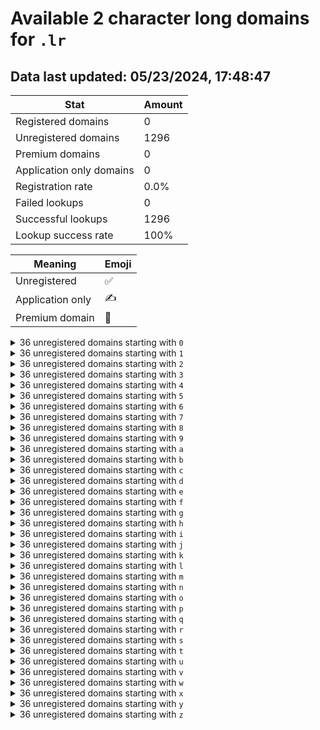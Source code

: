 # Available 2 character long domains for `.lr`

## Data last updated: 05/23/2024, 17:48:47

|Stat|Amount|
|--|--|
|Registered domains|0|
|Unregistered domains|1296|
|Premium domains|0|
|Application only domains|0|
|Registration rate|0.0%|
|Failed lookups|0|
|Successful lookups|1296|
|Lookup success rate|100%|


|Meaning|Emoji|
|--|--|
|Unregistered|:white_check_mark:|
|Application only|:writing_hand:|
|Premium domain|:gem:|

<details>
<summary>36 unregistered domains starting with <bold><code>0</code></bold></summary>

|Type|Domain|
|--|--|
|:white_check_mark:|`00.lr`|
|:white_check_mark:|`01.lr`|
|:white_check_mark:|`02.lr`|
|:white_check_mark:|`03.lr`|
|:white_check_mark:|`04.lr`|
|:white_check_mark:|`05.lr`|
|:white_check_mark:|`06.lr`|
|:white_check_mark:|`07.lr`|
|:white_check_mark:|`08.lr`|
|:white_check_mark:|`09.lr`|
|:white_check_mark:|`0a.lr`|
|:white_check_mark:|`0b.lr`|
|:white_check_mark:|`0c.lr`|
|:white_check_mark:|`0d.lr`|
|:white_check_mark:|`0e.lr`|
|:white_check_mark:|`0f.lr`|
|:white_check_mark:|`0g.lr`|
|:white_check_mark:|`0h.lr`|
|:white_check_mark:|`0i.lr`|
|:white_check_mark:|`0j.lr`|
|:white_check_mark:|`0k.lr`|
|:white_check_mark:|`0l.lr`|
|:white_check_mark:|`0m.lr`|
|:white_check_mark:|`0n.lr`|
|:white_check_mark:|`0o.lr`|
|:white_check_mark:|`0p.lr`|
|:white_check_mark:|`0q.lr`|
|:white_check_mark:|`0r.lr`|
|:white_check_mark:|`0s.lr`|
|:white_check_mark:|`0t.lr`|
|:white_check_mark:|`0u.lr`|
|:white_check_mark:|`0v.lr`|
|:white_check_mark:|`0w.lr`|
|:white_check_mark:|`0x.lr`|
|:white_check_mark:|`0y.lr`|
|:white_check_mark:|`0z.lr`|
</details>
<details>
<summary>36 unregistered domains starting with <bold><code>1</code></bold></summary>

|Type|Domain|
|--|--|
|:white_check_mark:|`10.lr`|
|:white_check_mark:|`11.lr`|
|:white_check_mark:|`12.lr`|
|:white_check_mark:|`13.lr`|
|:white_check_mark:|`14.lr`|
|:white_check_mark:|`15.lr`|
|:white_check_mark:|`16.lr`|
|:white_check_mark:|`17.lr`|
|:white_check_mark:|`18.lr`|
|:white_check_mark:|`19.lr`|
|:white_check_mark:|`1a.lr`|
|:white_check_mark:|`1b.lr`|
|:white_check_mark:|`1c.lr`|
|:white_check_mark:|`1d.lr`|
|:white_check_mark:|`1e.lr`|
|:white_check_mark:|`1f.lr`|
|:white_check_mark:|`1g.lr`|
|:white_check_mark:|`1h.lr`|
|:white_check_mark:|`1i.lr`|
|:white_check_mark:|`1j.lr`|
|:white_check_mark:|`1k.lr`|
|:white_check_mark:|`1l.lr`|
|:white_check_mark:|`1m.lr`|
|:white_check_mark:|`1n.lr`|
|:white_check_mark:|`1o.lr`|
|:white_check_mark:|`1p.lr`|
|:white_check_mark:|`1q.lr`|
|:white_check_mark:|`1r.lr`|
|:white_check_mark:|`1s.lr`|
|:white_check_mark:|`1t.lr`|
|:white_check_mark:|`1u.lr`|
|:white_check_mark:|`1v.lr`|
|:white_check_mark:|`1w.lr`|
|:white_check_mark:|`1x.lr`|
|:white_check_mark:|`1y.lr`|
|:white_check_mark:|`1z.lr`|
</details>
<details>
<summary>36 unregistered domains starting with <bold><code>2</code></bold></summary>

|Type|Domain|
|--|--|
|:white_check_mark:|`20.lr`|
|:white_check_mark:|`21.lr`|
|:white_check_mark:|`22.lr`|
|:white_check_mark:|`23.lr`|
|:white_check_mark:|`24.lr`|
|:white_check_mark:|`25.lr`|
|:white_check_mark:|`26.lr`|
|:white_check_mark:|`27.lr`|
|:white_check_mark:|`28.lr`|
|:white_check_mark:|`29.lr`|
|:white_check_mark:|`2a.lr`|
|:white_check_mark:|`2b.lr`|
|:white_check_mark:|`2c.lr`|
|:white_check_mark:|`2d.lr`|
|:white_check_mark:|`2e.lr`|
|:white_check_mark:|`2f.lr`|
|:white_check_mark:|`2g.lr`|
|:white_check_mark:|`2h.lr`|
|:white_check_mark:|`2i.lr`|
|:white_check_mark:|`2j.lr`|
|:white_check_mark:|`2k.lr`|
|:white_check_mark:|`2l.lr`|
|:white_check_mark:|`2m.lr`|
|:white_check_mark:|`2n.lr`|
|:white_check_mark:|`2o.lr`|
|:white_check_mark:|`2p.lr`|
|:white_check_mark:|`2q.lr`|
|:white_check_mark:|`2r.lr`|
|:white_check_mark:|`2s.lr`|
|:white_check_mark:|`2t.lr`|
|:white_check_mark:|`2u.lr`|
|:white_check_mark:|`2v.lr`|
|:white_check_mark:|`2w.lr`|
|:white_check_mark:|`2x.lr`|
|:white_check_mark:|`2y.lr`|
|:white_check_mark:|`2z.lr`|
</details>
<details>
<summary>36 unregistered domains starting with <bold><code>3</code></bold></summary>

|Type|Domain|
|--|--|
|:white_check_mark:|`30.lr`|
|:white_check_mark:|`31.lr`|
|:white_check_mark:|`32.lr`|
|:white_check_mark:|`33.lr`|
|:white_check_mark:|`34.lr`|
|:white_check_mark:|`35.lr`|
|:white_check_mark:|`36.lr`|
|:white_check_mark:|`37.lr`|
|:white_check_mark:|`38.lr`|
|:white_check_mark:|`39.lr`|
|:white_check_mark:|`3a.lr`|
|:white_check_mark:|`3b.lr`|
|:white_check_mark:|`3c.lr`|
|:white_check_mark:|`3d.lr`|
|:white_check_mark:|`3e.lr`|
|:white_check_mark:|`3f.lr`|
|:white_check_mark:|`3g.lr`|
|:white_check_mark:|`3h.lr`|
|:white_check_mark:|`3i.lr`|
|:white_check_mark:|`3j.lr`|
|:white_check_mark:|`3k.lr`|
|:white_check_mark:|`3l.lr`|
|:white_check_mark:|`3m.lr`|
|:white_check_mark:|`3n.lr`|
|:white_check_mark:|`3o.lr`|
|:white_check_mark:|`3p.lr`|
|:white_check_mark:|`3q.lr`|
|:white_check_mark:|`3r.lr`|
|:white_check_mark:|`3s.lr`|
|:white_check_mark:|`3t.lr`|
|:white_check_mark:|`3u.lr`|
|:white_check_mark:|`3v.lr`|
|:white_check_mark:|`3w.lr`|
|:white_check_mark:|`3x.lr`|
|:white_check_mark:|`3y.lr`|
|:white_check_mark:|`3z.lr`|
</details>
<details>
<summary>36 unregistered domains starting with <bold><code>4</code></bold></summary>

|Type|Domain|
|--|--|
|:white_check_mark:|`40.lr`|
|:white_check_mark:|`41.lr`|
|:white_check_mark:|`42.lr`|
|:white_check_mark:|`43.lr`|
|:white_check_mark:|`44.lr`|
|:white_check_mark:|`45.lr`|
|:white_check_mark:|`46.lr`|
|:white_check_mark:|`47.lr`|
|:white_check_mark:|`48.lr`|
|:white_check_mark:|`49.lr`|
|:white_check_mark:|`4a.lr`|
|:white_check_mark:|`4b.lr`|
|:white_check_mark:|`4c.lr`|
|:white_check_mark:|`4d.lr`|
|:white_check_mark:|`4e.lr`|
|:white_check_mark:|`4f.lr`|
|:white_check_mark:|`4g.lr`|
|:white_check_mark:|`4h.lr`|
|:white_check_mark:|`4i.lr`|
|:white_check_mark:|`4j.lr`|
|:white_check_mark:|`4k.lr`|
|:white_check_mark:|`4l.lr`|
|:white_check_mark:|`4m.lr`|
|:white_check_mark:|`4n.lr`|
|:white_check_mark:|`4o.lr`|
|:white_check_mark:|`4p.lr`|
|:white_check_mark:|`4q.lr`|
|:white_check_mark:|`4r.lr`|
|:white_check_mark:|`4s.lr`|
|:white_check_mark:|`4t.lr`|
|:white_check_mark:|`4u.lr`|
|:white_check_mark:|`4v.lr`|
|:white_check_mark:|`4w.lr`|
|:white_check_mark:|`4x.lr`|
|:white_check_mark:|`4y.lr`|
|:white_check_mark:|`4z.lr`|
</details>
<details>
<summary>36 unregistered domains starting with <bold><code>5</code></bold></summary>

|Type|Domain|
|--|--|
|:white_check_mark:|`50.lr`|
|:white_check_mark:|`51.lr`|
|:white_check_mark:|`52.lr`|
|:white_check_mark:|`53.lr`|
|:white_check_mark:|`54.lr`|
|:white_check_mark:|`55.lr`|
|:white_check_mark:|`56.lr`|
|:white_check_mark:|`57.lr`|
|:white_check_mark:|`58.lr`|
|:white_check_mark:|`59.lr`|
|:white_check_mark:|`5a.lr`|
|:white_check_mark:|`5b.lr`|
|:white_check_mark:|`5c.lr`|
|:white_check_mark:|`5d.lr`|
|:white_check_mark:|`5e.lr`|
|:white_check_mark:|`5f.lr`|
|:white_check_mark:|`5g.lr`|
|:white_check_mark:|`5h.lr`|
|:white_check_mark:|`5i.lr`|
|:white_check_mark:|`5j.lr`|
|:white_check_mark:|`5k.lr`|
|:white_check_mark:|`5l.lr`|
|:white_check_mark:|`5m.lr`|
|:white_check_mark:|`5n.lr`|
|:white_check_mark:|`5o.lr`|
|:white_check_mark:|`5p.lr`|
|:white_check_mark:|`5q.lr`|
|:white_check_mark:|`5r.lr`|
|:white_check_mark:|`5s.lr`|
|:white_check_mark:|`5t.lr`|
|:white_check_mark:|`5u.lr`|
|:white_check_mark:|`5v.lr`|
|:white_check_mark:|`5w.lr`|
|:white_check_mark:|`5x.lr`|
|:white_check_mark:|`5y.lr`|
|:white_check_mark:|`5z.lr`|
</details>
<details>
<summary>36 unregistered domains starting with <bold><code>6</code></bold></summary>

|Type|Domain|
|--|--|
|:white_check_mark:|`60.lr`|
|:white_check_mark:|`61.lr`|
|:white_check_mark:|`62.lr`|
|:white_check_mark:|`63.lr`|
|:white_check_mark:|`64.lr`|
|:white_check_mark:|`65.lr`|
|:white_check_mark:|`66.lr`|
|:white_check_mark:|`67.lr`|
|:white_check_mark:|`68.lr`|
|:white_check_mark:|`69.lr`|
|:white_check_mark:|`6a.lr`|
|:white_check_mark:|`6b.lr`|
|:white_check_mark:|`6c.lr`|
|:white_check_mark:|`6d.lr`|
|:white_check_mark:|`6e.lr`|
|:white_check_mark:|`6f.lr`|
|:white_check_mark:|`6g.lr`|
|:white_check_mark:|`6h.lr`|
|:white_check_mark:|`6i.lr`|
|:white_check_mark:|`6j.lr`|
|:white_check_mark:|`6k.lr`|
|:white_check_mark:|`6l.lr`|
|:white_check_mark:|`6m.lr`|
|:white_check_mark:|`6n.lr`|
|:white_check_mark:|`6o.lr`|
|:white_check_mark:|`6p.lr`|
|:white_check_mark:|`6q.lr`|
|:white_check_mark:|`6r.lr`|
|:white_check_mark:|`6s.lr`|
|:white_check_mark:|`6t.lr`|
|:white_check_mark:|`6u.lr`|
|:white_check_mark:|`6v.lr`|
|:white_check_mark:|`6w.lr`|
|:white_check_mark:|`6x.lr`|
|:white_check_mark:|`6y.lr`|
|:white_check_mark:|`6z.lr`|
</details>
<details>
<summary>36 unregistered domains starting with <bold><code>7</code></bold></summary>

|Type|Domain|
|--|--|
|:white_check_mark:|`70.lr`|
|:white_check_mark:|`71.lr`|
|:white_check_mark:|`72.lr`|
|:white_check_mark:|`73.lr`|
|:white_check_mark:|`74.lr`|
|:white_check_mark:|`75.lr`|
|:white_check_mark:|`76.lr`|
|:white_check_mark:|`77.lr`|
|:white_check_mark:|`78.lr`|
|:white_check_mark:|`79.lr`|
|:white_check_mark:|`7a.lr`|
|:white_check_mark:|`7b.lr`|
|:white_check_mark:|`7c.lr`|
|:white_check_mark:|`7d.lr`|
|:white_check_mark:|`7e.lr`|
|:white_check_mark:|`7f.lr`|
|:white_check_mark:|`7g.lr`|
|:white_check_mark:|`7h.lr`|
|:white_check_mark:|`7i.lr`|
|:white_check_mark:|`7j.lr`|
|:white_check_mark:|`7k.lr`|
|:white_check_mark:|`7l.lr`|
|:white_check_mark:|`7m.lr`|
|:white_check_mark:|`7n.lr`|
|:white_check_mark:|`7o.lr`|
|:white_check_mark:|`7p.lr`|
|:white_check_mark:|`7q.lr`|
|:white_check_mark:|`7r.lr`|
|:white_check_mark:|`7s.lr`|
|:white_check_mark:|`7t.lr`|
|:white_check_mark:|`7u.lr`|
|:white_check_mark:|`7v.lr`|
|:white_check_mark:|`7w.lr`|
|:white_check_mark:|`7x.lr`|
|:white_check_mark:|`7y.lr`|
|:white_check_mark:|`7z.lr`|
</details>
<details>
<summary>36 unregistered domains starting with <bold><code>8</code></bold></summary>

|Type|Domain|
|--|--|
|:white_check_mark:|`80.lr`|
|:white_check_mark:|`81.lr`|
|:white_check_mark:|`82.lr`|
|:white_check_mark:|`83.lr`|
|:white_check_mark:|`84.lr`|
|:white_check_mark:|`85.lr`|
|:white_check_mark:|`86.lr`|
|:white_check_mark:|`87.lr`|
|:white_check_mark:|`88.lr`|
|:white_check_mark:|`89.lr`|
|:white_check_mark:|`8a.lr`|
|:white_check_mark:|`8b.lr`|
|:white_check_mark:|`8c.lr`|
|:white_check_mark:|`8d.lr`|
|:white_check_mark:|`8e.lr`|
|:white_check_mark:|`8f.lr`|
|:white_check_mark:|`8g.lr`|
|:white_check_mark:|`8h.lr`|
|:white_check_mark:|`8i.lr`|
|:white_check_mark:|`8j.lr`|
|:white_check_mark:|`8k.lr`|
|:white_check_mark:|`8l.lr`|
|:white_check_mark:|`8m.lr`|
|:white_check_mark:|`8n.lr`|
|:white_check_mark:|`8o.lr`|
|:white_check_mark:|`8p.lr`|
|:white_check_mark:|`8q.lr`|
|:white_check_mark:|`8r.lr`|
|:white_check_mark:|`8s.lr`|
|:white_check_mark:|`8t.lr`|
|:white_check_mark:|`8u.lr`|
|:white_check_mark:|`8v.lr`|
|:white_check_mark:|`8w.lr`|
|:white_check_mark:|`8x.lr`|
|:white_check_mark:|`8y.lr`|
|:white_check_mark:|`8z.lr`|
</details>
<details>
<summary>36 unregistered domains starting with <bold><code>9</code></bold></summary>

|Type|Domain|
|--|--|
|:white_check_mark:|`90.lr`|
|:white_check_mark:|`91.lr`|
|:white_check_mark:|`92.lr`|
|:white_check_mark:|`93.lr`|
|:white_check_mark:|`94.lr`|
|:white_check_mark:|`95.lr`|
|:white_check_mark:|`96.lr`|
|:white_check_mark:|`97.lr`|
|:white_check_mark:|`98.lr`|
|:white_check_mark:|`99.lr`|
|:white_check_mark:|`9a.lr`|
|:white_check_mark:|`9b.lr`|
|:white_check_mark:|`9c.lr`|
|:white_check_mark:|`9d.lr`|
|:white_check_mark:|`9e.lr`|
|:white_check_mark:|`9f.lr`|
|:white_check_mark:|`9g.lr`|
|:white_check_mark:|`9h.lr`|
|:white_check_mark:|`9i.lr`|
|:white_check_mark:|`9j.lr`|
|:white_check_mark:|`9k.lr`|
|:white_check_mark:|`9l.lr`|
|:white_check_mark:|`9m.lr`|
|:white_check_mark:|`9n.lr`|
|:white_check_mark:|`9o.lr`|
|:white_check_mark:|`9p.lr`|
|:white_check_mark:|`9q.lr`|
|:white_check_mark:|`9r.lr`|
|:white_check_mark:|`9s.lr`|
|:white_check_mark:|`9t.lr`|
|:white_check_mark:|`9u.lr`|
|:white_check_mark:|`9v.lr`|
|:white_check_mark:|`9w.lr`|
|:white_check_mark:|`9x.lr`|
|:white_check_mark:|`9y.lr`|
|:white_check_mark:|`9z.lr`|
</details>
<details>
<summary>36 unregistered domains starting with <bold><code>a</code></bold></summary>

|Type|Domain|
|--|--|
|:white_check_mark:|`a0.lr`|
|:white_check_mark:|`a1.lr`|
|:white_check_mark:|`a2.lr`|
|:white_check_mark:|`a3.lr`|
|:white_check_mark:|`a4.lr`|
|:white_check_mark:|`a5.lr`|
|:white_check_mark:|`a6.lr`|
|:white_check_mark:|`a7.lr`|
|:white_check_mark:|`a8.lr`|
|:white_check_mark:|`a9.lr`|
|:white_check_mark:|`aa.lr`|
|:white_check_mark:|`ab.lr`|
|:white_check_mark:|`ac.lr`|
|:white_check_mark:|`ad.lr`|
|:white_check_mark:|`ae.lr`|
|:white_check_mark:|`af.lr`|
|:white_check_mark:|`ag.lr`|
|:white_check_mark:|`ah.lr`|
|:white_check_mark:|`ai.lr`|
|:white_check_mark:|`aj.lr`|
|:white_check_mark:|`ak.lr`|
|:white_check_mark:|`al.lr`|
|:white_check_mark:|`am.lr`|
|:white_check_mark:|`an.lr`|
|:white_check_mark:|`ao.lr`|
|:white_check_mark:|`ap.lr`|
|:white_check_mark:|`aq.lr`|
|:white_check_mark:|`ar.lr`|
|:white_check_mark:|`as.lr`|
|:white_check_mark:|`at.lr`|
|:white_check_mark:|`au.lr`|
|:white_check_mark:|`av.lr`|
|:white_check_mark:|`aw.lr`|
|:white_check_mark:|`ax.lr`|
|:white_check_mark:|`ay.lr`|
|:white_check_mark:|`az.lr`|
</details>
<details>
<summary>36 unregistered domains starting with <bold><code>b</code></bold></summary>

|Type|Domain|
|--|--|
|:white_check_mark:|`b0.lr`|
|:white_check_mark:|`b1.lr`|
|:white_check_mark:|`b2.lr`|
|:white_check_mark:|`b3.lr`|
|:white_check_mark:|`b4.lr`|
|:white_check_mark:|`b5.lr`|
|:white_check_mark:|`b6.lr`|
|:white_check_mark:|`b7.lr`|
|:white_check_mark:|`b8.lr`|
|:white_check_mark:|`b9.lr`|
|:white_check_mark:|`ba.lr`|
|:white_check_mark:|`bb.lr`|
|:white_check_mark:|`bc.lr`|
|:white_check_mark:|`bd.lr`|
|:white_check_mark:|`be.lr`|
|:white_check_mark:|`bf.lr`|
|:white_check_mark:|`bg.lr`|
|:white_check_mark:|`bh.lr`|
|:white_check_mark:|`bi.lr`|
|:white_check_mark:|`bj.lr`|
|:white_check_mark:|`bk.lr`|
|:white_check_mark:|`bl.lr`|
|:white_check_mark:|`bm.lr`|
|:white_check_mark:|`bn.lr`|
|:white_check_mark:|`bo.lr`|
|:white_check_mark:|`bp.lr`|
|:white_check_mark:|`bq.lr`|
|:white_check_mark:|`br.lr`|
|:white_check_mark:|`bs.lr`|
|:white_check_mark:|`bt.lr`|
|:white_check_mark:|`bu.lr`|
|:white_check_mark:|`bv.lr`|
|:white_check_mark:|`bw.lr`|
|:white_check_mark:|`bx.lr`|
|:white_check_mark:|`by.lr`|
|:white_check_mark:|`bz.lr`|
</details>
<details>
<summary>36 unregistered domains starting with <bold><code>c</code></bold></summary>

|Type|Domain|
|--|--|
|:white_check_mark:|`c0.lr`|
|:white_check_mark:|`c1.lr`|
|:white_check_mark:|`c2.lr`|
|:white_check_mark:|`c3.lr`|
|:white_check_mark:|`c4.lr`|
|:white_check_mark:|`c5.lr`|
|:white_check_mark:|`c6.lr`|
|:white_check_mark:|`c7.lr`|
|:white_check_mark:|`c8.lr`|
|:white_check_mark:|`c9.lr`|
|:white_check_mark:|`ca.lr`|
|:white_check_mark:|`cb.lr`|
|:white_check_mark:|`cc.lr`|
|:white_check_mark:|`cd.lr`|
|:white_check_mark:|`ce.lr`|
|:white_check_mark:|`cf.lr`|
|:white_check_mark:|`cg.lr`|
|:white_check_mark:|`ch.lr`|
|:white_check_mark:|`ci.lr`|
|:white_check_mark:|`cj.lr`|
|:white_check_mark:|`ck.lr`|
|:white_check_mark:|`cl.lr`|
|:white_check_mark:|`cm.lr`|
|:white_check_mark:|`cn.lr`|
|:white_check_mark:|`co.lr`|
|:white_check_mark:|`cp.lr`|
|:white_check_mark:|`cq.lr`|
|:white_check_mark:|`cr.lr`|
|:white_check_mark:|`cs.lr`|
|:white_check_mark:|`ct.lr`|
|:white_check_mark:|`cu.lr`|
|:white_check_mark:|`cv.lr`|
|:white_check_mark:|`cw.lr`|
|:white_check_mark:|`cx.lr`|
|:white_check_mark:|`cy.lr`|
|:white_check_mark:|`cz.lr`|
</details>
<details>
<summary>36 unregistered domains starting with <bold><code>d</code></bold></summary>

|Type|Domain|
|--|--|
|:white_check_mark:|`d0.lr`|
|:white_check_mark:|`d1.lr`|
|:white_check_mark:|`d2.lr`|
|:white_check_mark:|`d3.lr`|
|:white_check_mark:|`d4.lr`|
|:white_check_mark:|`d5.lr`|
|:white_check_mark:|`d6.lr`|
|:white_check_mark:|`d7.lr`|
|:white_check_mark:|`d8.lr`|
|:white_check_mark:|`d9.lr`|
|:white_check_mark:|`da.lr`|
|:white_check_mark:|`db.lr`|
|:white_check_mark:|`dc.lr`|
|:white_check_mark:|`dd.lr`|
|:white_check_mark:|`de.lr`|
|:white_check_mark:|`df.lr`|
|:white_check_mark:|`dg.lr`|
|:white_check_mark:|`dh.lr`|
|:white_check_mark:|`di.lr`|
|:white_check_mark:|`dj.lr`|
|:white_check_mark:|`dk.lr`|
|:white_check_mark:|`dl.lr`|
|:white_check_mark:|`dm.lr`|
|:white_check_mark:|`dn.lr`|
|:white_check_mark:|`do.lr`|
|:white_check_mark:|`dp.lr`|
|:white_check_mark:|`dq.lr`|
|:white_check_mark:|`dr.lr`|
|:white_check_mark:|`ds.lr`|
|:white_check_mark:|`dt.lr`|
|:white_check_mark:|`du.lr`|
|:white_check_mark:|`dv.lr`|
|:white_check_mark:|`dw.lr`|
|:white_check_mark:|`dx.lr`|
|:white_check_mark:|`dy.lr`|
|:white_check_mark:|`dz.lr`|
</details>
<details>
<summary>36 unregistered domains starting with <bold><code>e</code></bold></summary>

|Type|Domain|
|--|--|
|:white_check_mark:|`e0.lr`|
|:white_check_mark:|`e1.lr`|
|:white_check_mark:|`e2.lr`|
|:white_check_mark:|`e3.lr`|
|:white_check_mark:|`e4.lr`|
|:white_check_mark:|`e5.lr`|
|:white_check_mark:|`e6.lr`|
|:white_check_mark:|`e7.lr`|
|:white_check_mark:|`e8.lr`|
|:white_check_mark:|`e9.lr`|
|:white_check_mark:|`ea.lr`|
|:white_check_mark:|`eb.lr`|
|:white_check_mark:|`ec.lr`|
|:white_check_mark:|`ed.lr`|
|:white_check_mark:|`ee.lr`|
|:white_check_mark:|`ef.lr`|
|:white_check_mark:|`eg.lr`|
|:white_check_mark:|`eh.lr`|
|:white_check_mark:|`ei.lr`|
|:white_check_mark:|`ej.lr`|
|:white_check_mark:|`ek.lr`|
|:white_check_mark:|`el.lr`|
|:white_check_mark:|`em.lr`|
|:white_check_mark:|`en.lr`|
|:white_check_mark:|`eo.lr`|
|:white_check_mark:|`ep.lr`|
|:white_check_mark:|`eq.lr`|
|:white_check_mark:|`er.lr`|
|:white_check_mark:|`es.lr`|
|:white_check_mark:|`et.lr`|
|:white_check_mark:|`eu.lr`|
|:white_check_mark:|`ev.lr`|
|:white_check_mark:|`ew.lr`|
|:white_check_mark:|`ex.lr`|
|:white_check_mark:|`ey.lr`|
|:white_check_mark:|`ez.lr`|
</details>
<details>
<summary>36 unregistered domains starting with <bold><code>f</code></bold></summary>

|Type|Domain|
|--|--|
|:white_check_mark:|`f0.lr`|
|:white_check_mark:|`f1.lr`|
|:white_check_mark:|`f2.lr`|
|:white_check_mark:|`f3.lr`|
|:white_check_mark:|`f4.lr`|
|:white_check_mark:|`f5.lr`|
|:white_check_mark:|`f6.lr`|
|:white_check_mark:|`f7.lr`|
|:white_check_mark:|`f8.lr`|
|:white_check_mark:|`f9.lr`|
|:white_check_mark:|`fa.lr`|
|:white_check_mark:|`fb.lr`|
|:white_check_mark:|`fc.lr`|
|:white_check_mark:|`fd.lr`|
|:white_check_mark:|`fe.lr`|
|:white_check_mark:|`ff.lr`|
|:white_check_mark:|`fg.lr`|
|:white_check_mark:|`fh.lr`|
|:white_check_mark:|`fi.lr`|
|:white_check_mark:|`fj.lr`|
|:white_check_mark:|`fk.lr`|
|:white_check_mark:|`fl.lr`|
|:white_check_mark:|`fm.lr`|
|:white_check_mark:|`fn.lr`|
|:white_check_mark:|`fo.lr`|
|:white_check_mark:|`fp.lr`|
|:white_check_mark:|`fq.lr`|
|:white_check_mark:|`fr.lr`|
|:white_check_mark:|`fs.lr`|
|:white_check_mark:|`ft.lr`|
|:white_check_mark:|`fu.lr`|
|:white_check_mark:|`fv.lr`|
|:white_check_mark:|`fw.lr`|
|:white_check_mark:|`fx.lr`|
|:white_check_mark:|`fy.lr`|
|:white_check_mark:|`fz.lr`|
</details>
<details>
<summary>36 unregistered domains starting with <bold><code>g</code></bold></summary>

|Type|Domain|
|--|--|
|:white_check_mark:|`g0.lr`|
|:white_check_mark:|`g1.lr`|
|:white_check_mark:|`g2.lr`|
|:white_check_mark:|`g3.lr`|
|:white_check_mark:|`g4.lr`|
|:white_check_mark:|`g5.lr`|
|:white_check_mark:|`g6.lr`|
|:white_check_mark:|`g7.lr`|
|:white_check_mark:|`g8.lr`|
|:white_check_mark:|`g9.lr`|
|:white_check_mark:|`ga.lr`|
|:white_check_mark:|`gb.lr`|
|:white_check_mark:|`gc.lr`|
|:white_check_mark:|`gd.lr`|
|:white_check_mark:|`ge.lr`|
|:white_check_mark:|`gf.lr`|
|:white_check_mark:|`gg.lr`|
|:white_check_mark:|`gh.lr`|
|:white_check_mark:|`gi.lr`|
|:white_check_mark:|`gj.lr`|
|:white_check_mark:|`gk.lr`|
|:white_check_mark:|`gl.lr`|
|:white_check_mark:|`gm.lr`|
|:white_check_mark:|`gn.lr`|
|:white_check_mark:|`go.lr`|
|:white_check_mark:|`gp.lr`|
|:white_check_mark:|`gq.lr`|
|:white_check_mark:|`gr.lr`|
|:white_check_mark:|`gs.lr`|
|:white_check_mark:|`gt.lr`|
|:white_check_mark:|`gu.lr`|
|:white_check_mark:|`gv.lr`|
|:white_check_mark:|`gw.lr`|
|:white_check_mark:|`gx.lr`|
|:white_check_mark:|`gy.lr`|
|:white_check_mark:|`gz.lr`|
</details>
<details>
<summary>36 unregistered domains starting with <bold><code>h</code></bold></summary>

|Type|Domain|
|--|--|
|:white_check_mark:|`h0.lr`|
|:white_check_mark:|`h1.lr`|
|:white_check_mark:|`h2.lr`|
|:white_check_mark:|`h3.lr`|
|:white_check_mark:|`h4.lr`|
|:white_check_mark:|`h5.lr`|
|:white_check_mark:|`h6.lr`|
|:white_check_mark:|`h7.lr`|
|:white_check_mark:|`h8.lr`|
|:white_check_mark:|`h9.lr`|
|:white_check_mark:|`ha.lr`|
|:white_check_mark:|`hb.lr`|
|:white_check_mark:|`hc.lr`|
|:white_check_mark:|`hd.lr`|
|:white_check_mark:|`he.lr`|
|:white_check_mark:|`hf.lr`|
|:white_check_mark:|`hg.lr`|
|:white_check_mark:|`hh.lr`|
|:white_check_mark:|`hi.lr`|
|:white_check_mark:|`hj.lr`|
|:white_check_mark:|`hk.lr`|
|:white_check_mark:|`hl.lr`|
|:white_check_mark:|`hm.lr`|
|:white_check_mark:|`hn.lr`|
|:white_check_mark:|`ho.lr`|
|:white_check_mark:|`hp.lr`|
|:white_check_mark:|`hq.lr`|
|:white_check_mark:|`hr.lr`|
|:white_check_mark:|`hs.lr`|
|:white_check_mark:|`ht.lr`|
|:white_check_mark:|`hu.lr`|
|:white_check_mark:|`hv.lr`|
|:white_check_mark:|`hw.lr`|
|:white_check_mark:|`hx.lr`|
|:white_check_mark:|`hy.lr`|
|:white_check_mark:|`hz.lr`|
</details>
<details>
<summary>36 unregistered domains starting with <bold><code>i</code></bold></summary>

|Type|Domain|
|--|--|
|:white_check_mark:|`i0.lr`|
|:white_check_mark:|`i1.lr`|
|:white_check_mark:|`i2.lr`|
|:white_check_mark:|`i3.lr`|
|:white_check_mark:|`i4.lr`|
|:white_check_mark:|`i5.lr`|
|:white_check_mark:|`i6.lr`|
|:white_check_mark:|`i7.lr`|
|:white_check_mark:|`i8.lr`|
|:white_check_mark:|`i9.lr`|
|:white_check_mark:|`ia.lr`|
|:white_check_mark:|`ib.lr`|
|:white_check_mark:|`ic.lr`|
|:white_check_mark:|`id.lr`|
|:white_check_mark:|`ie.lr`|
|:white_check_mark:|`if.lr`|
|:white_check_mark:|`ig.lr`|
|:white_check_mark:|`ih.lr`|
|:white_check_mark:|`ii.lr`|
|:white_check_mark:|`ij.lr`|
|:white_check_mark:|`ik.lr`|
|:white_check_mark:|`il.lr`|
|:white_check_mark:|`im.lr`|
|:white_check_mark:|`in.lr`|
|:white_check_mark:|`io.lr`|
|:white_check_mark:|`ip.lr`|
|:white_check_mark:|`iq.lr`|
|:white_check_mark:|`ir.lr`|
|:white_check_mark:|`is.lr`|
|:white_check_mark:|`it.lr`|
|:white_check_mark:|`iu.lr`|
|:white_check_mark:|`iv.lr`|
|:white_check_mark:|`iw.lr`|
|:white_check_mark:|`ix.lr`|
|:white_check_mark:|`iy.lr`|
|:white_check_mark:|`iz.lr`|
</details>
<details>
<summary>36 unregistered domains starting with <bold><code>j</code></bold></summary>

|Type|Domain|
|--|--|
|:white_check_mark:|`j0.lr`|
|:white_check_mark:|`j1.lr`|
|:white_check_mark:|`j2.lr`|
|:white_check_mark:|`j3.lr`|
|:white_check_mark:|`j4.lr`|
|:white_check_mark:|`j5.lr`|
|:white_check_mark:|`j6.lr`|
|:white_check_mark:|`j7.lr`|
|:white_check_mark:|`j8.lr`|
|:white_check_mark:|`j9.lr`|
|:white_check_mark:|`ja.lr`|
|:white_check_mark:|`jb.lr`|
|:white_check_mark:|`jc.lr`|
|:white_check_mark:|`jd.lr`|
|:white_check_mark:|`je.lr`|
|:white_check_mark:|`jf.lr`|
|:white_check_mark:|`jg.lr`|
|:white_check_mark:|`jh.lr`|
|:white_check_mark:|`ji.lr`|
|:white_check_mark:|`jj.lr`|
|:white_check_mark:|`jk.lr`|
|:white_check_mark:|`jl.lr`|
|:white_check_mark:|`jm.lr`|
|:white_check_mark:|`jn.lr`|
|:white_check_mark:|`jo.lr`|
|:white_check_mark:|`jp.lr`|
|:white_check_mark:|`jq.lr`|
|:white_check_mark:|`jr.lr`|
|:white_check_mark:|`js.lr`|
|:white_check_mark:|`jt.lr`|
|:white_check_mark:|`ju.lr`|
|:white_check_mark:|`jv.lr`|
|:white_check_mark:|`jw.lr`|
|:white_check_mark:|`jx.lr`|
|:white_check_mark:|`jy.lr`|
|:white_check_mark:|`jz.lr`|
</details>
<details>
<summary>36 unregistered domains starting with <bold><code>k</code></bold></summary>

|Type|Domain|
|--|--|
|:white_check_mark:|`k0.lr`|
|:white_check_mark:|`k1.lr`|
|:white_check_mark:|`k2.lr`|
|:white_check_mark:|`k3.lr`|
|:white_check_mark:|`k4.lr`|
|:white_check_mark:|`k5.lr`|
|:white_check_mark:|`k6.lr`|
|:white_check_mark:|`k7.lr`|
|:white_check_mark:|`k8.lr`|
|:white_check_mark:|`k9.lr`|
|:white_check_mark:|`ka.lr`|
|:white_check_mark:|`kb.lr`|
|:white_check_mark:|`kc.lr`|
|:white_check_mark:|`kd.lr`|
|:white_check_mark:|`ke.lr`|
|:white_check_mark:|`kf.lr`|
|:white_check_mark:|`kg.lr`|
|:white_check_mark:|`kh.lr`|
|:white_check_mark:|`ki.lr`|
|:white_check_mark:|`kj.lr`|
|:white_check_mark:|`kk.lr`|
|:white_check_mark:|`kl.lr`|
|:white_check_mark:|`km.lr`|
|:white_check_mark:|`kn.lr`|
|:white_check_mark:|`ko.lr`|
|:white_check_mark:|`kp.lr`|
|:white_check_mark:|`kq.lr`|
|:white_check_mark:|`kr.lr`|
|:white_check_mark:|`ks.lr`|
|:white_check_mark:|`kt.lr`|
|:white_check_mark:|`ku.lr`|
|:white_check_mark:|`kv.lr`|
|:white_check_mark:|`kw.lr`|
|:white_check_mark:|`kx.lr`|
|:white_check_mark:|`ky.lr`|
|:white_check_mark:|`kz.lr`|
</details>
<details>
<summary>36 unregistered domains starting with <bold><code>l</code></bold></summary>

|Type|Domain|
|--|--|
|:white_check_mark:|`l0.lr`|
|:white_check_mark:|`l1.lr`|
|:white_check_mark:|`l2.lr`|
|:white_check_mark:|`l3.lr`|
|:white_check_mark:|`l4.lr`|
|:white_check_mark:|`l5.lr`|
|:white_check_mark:|`l6.lr`|
|:white_check_mark:|`l7.lr`|
|:white_check_mark:|`l8.lr`|
|:white_check_mark:|`l9.lr`|
|:white_check_mark:|`la.lr`|
|:white_check_mark:|`lb.lr`|
|:white_check_mark:|`lc.lr`|
|:white_check_mark:|`ld.lr`|
|:white_check_mark:|`le.lr`|
|:white_check_mark:|`lf.lr`|
|:white_check_mark:|`lg.lr`|
|:white_check_mark:|`lh.lr`|
|:white_check_mark:|`li.lr`|
|:white_check_mark:|`lj.lr`|
|:white_check_mark:|`lk.lr`|
|:white_check_mark:|`ll.lr`|
|:white_check_mark:|`lm.lr`|
|:white_check_mark:|`ln.lr`|
|:white_check_mark:|`lo.lr`|
|:white_check_mark:|`lp.lr`|
|:white_check_mark:|`lq.lr`|
|:white_check_mark:|`lr.lr`|
|:white_check_mark:|`ls.lr`|
|:white_check_mark:|`lt.lr`|
|:white_check_mark:|`lu.lr`|
|:white_check_mark:|`lv.lr`|
|:white_check_mark:|`lw.lr`|
|:white_check_mark:|`lx.lr`|
|:white_check_mark:|`ly.lr`|
|:white_check_mark:|`lz.lr`|
</details>
<details>
<summary>36 unregistered domains starting with <bold><code>m</code></bold></summary>

|Type|Domain|
|--|--|
|:white_check_mark:|`m0.lr`|
|:white_check_mark:|`m1.lr`|
|:white_check_mark:|`m2.lr`|
|:white_check_mark:|`m3.lr`|
|:white_check_mark:|`m4.lr`|
|:white_check_mark:|`m5.lr`|
|:white_check_mark:|`m6.lr`|
|:white_check_mark:|`m7.lr`|
|:white_check_mark:|`m8.lr`|
|:white_check_mark:|`m9.lr`|
|:white_check_mark:|`ma.lr`|
|:white_check_mark:|`mb.lr`|
|:white_check_mark:|`mc.lr`|
|:white_check_mark:|`md.lr`|
|:white_check_mark:|`me.lr`|
|:white_check_mark:|`mf.lr`|
|:white_check_mark:|`mg.lr`|
|:white_check_mark:|`mh.lr`|
|:white_check_mark:|`mi.lr`|
|:white_check_mark:|`mj.lr`|
|:white_check_mark:|`mk.lr`|
|:white_check_mark:|`ml.lr`|
|:white_check_mark:|`mm.lr`|
|:white_check_mark:|`mn.lr`|
|:white_check_mark:|`mo.lr`|
|:white_check_mark:|`mp.lr`|
|:white_check_mark:|`mq.lr`|
|:white_check_mark:|`mr.lr`|
|:white_check_mark:|`ms.lr`|
|:white_check_mark:|`mt.lr`|
|:white_check_mark:|`mu.lr`|
|:white_check_mark:|`mv.lr`|
|:white_check_mark:|`mw.lr`|
|:white_check_mark:|`mx.lr`|
|:white_check_mark:|`my.lr`|
|:white_check_mark:|`mz.lr`|
</details>
<details>
<summary>36 unregistered domains starting with <bold><code>n</code></bold></summary>

|Type|Domain|
|--|--|
|:white_check_mark:|`n0.lr`|
|:white_check_mark:|`n1.lr`|
|:white_check_mark:|`n2.lr`|
|:white_check_mark:|`n3.lr`|
|:white_check_mark:|`n4.lr`|
|:white_check_mark:|`n5.lr`|
|:white_check_mark:|`n6.lr`|
|:white_check_mark:|`n7.lr`|
|:white_check_mark:|`n8.lr`|
|:white_check_mark:|`n9.lr`|
|:white_check_mark:|`na.lr`|
|:white_check_mark:|`nb.lr`|
|:white_check_mark:|`nc.lr`|
|:white_check_mark:|`nd.lr`|
|:white_check_mark:|`ne.lr`|
|:white_check_mark:|`nf.lr`|
|:white_check_mark:|`ng.lr`|
|:white_check_mark:|`nh.lr`|
|:white_check_mark:|`ni.lr`|
|:white_check_mark:|`nj.lr`|
|:white_check_mark:|`nk.lr`|
|:white_check_mark:|`nl.lr`|
|:white_check_mark:|`nm.lr`|
|:white_check_mark:|`nn.lr`|
|:white_check_mark:|`no.lr`|
|:white_check_mark:|`np.lr`|
|:white_check_mark:|`nq.lr`|
|:white_check_mark:|`nr.lr`|
|:white_check_mark:|`ns.lr`|
|:white_check_mark:|`nt.lr`|
|:white_check_mark:|`nu.lr`|
|:white_check_mark:|`nv.lr`|
|:white_check_mark:|`nw.lr`|
|:white_check_mark:|`nx.lr`|
|:white_check_mark:|`ny.lr`|
|:white_check_mark:|`nz.lr`|
</details>
<details>
<summary>36 unregistered domains starting with <bold><code>o</code></bold></summary>

|Type|Domain|
|--|--|
|:white_check_mark:|`o0.lr`|
|:white_check_mark:|`o1.lr`|
|:white_check_mark:|`o2.lr`|
|:white_check_mark:|`o3.lr`|
|:white_check_mark:|`o4.lr`|
|:white_check_mark:|`o5.lr`|
|:white_check_mark:|`o6.lr`|
|:white_check_mark:|`o7.lr`|
|:white_check_mark:|`o8.lr`|
|:white_check_mark:|`o9.lr`|
|:white_check_mark:|`oa.lr`|
|:white_check_mark:|`ob.lr`|
|:white_check_mark:|`oc.lr`|
|:white_check_mark:|`od.lr`|
|:white_check_mark:|`oe.lr`|
|:white_check_mark:|`of.lr`|
|:white_check_mark:|`og.lr`|
|:white_check_mark:|`oh.lr`|
|:white_check_mark:|`oi.lr`|
|:white_check_mark:|`oj.lr`|
|:white_check_mark:|`ok.lr`|
|:white_check_mark:|`ol.lr`|
|:white_check_mark:|`om.lr`|
|:white_check_mark:|`on.lr`|
|:white_check_mark:|`oo.lr`|
|:white_check_mark:|`op.lr`|
|:white_check_mark:|`oq.lr`|
|:white_check_mark:|`or.lr`|
|:white_check_mark:|`os.lr`|
|:white_check_mark:|`ot.lr`|
|:white_check_mark:|`ou.lr`|
|:white_check_mark:|`ov.lr`|
|:white_check_mark:|`ow.lr`|
|:white_check_mark:|`ox.lr`|
|:white_check_mark:|`oy.lr`|
|:white_check_mark:|`oz.lr`|
</details>
<details>
<summary>36 unregistered domains starting with <bold><code>p</code></bold></summary>

|Type|Domain|
|--|--|
|:white_check_mark:|`p0.lr`|
|:white_check_mark:|`p1.lr`|
|:white_check_mark:|`p2.lr`|
|:white_check_mark:|`p3.lr`|
|:white_check_mark:|`p4.lr`|
|:white_check_mark:|`p5.lr`|
|:white_check_mark:|`p6.lr`|
|:white_check_mark:|`p7.lr`|
|:white_check_mark:|`p8.lr`|
|:white_check_mark:|`p9.lr`|
|:white_check_mark:|`pa.lr`|
|:white_check_mark:|`pb.lr`|
|:white_check_mark:|`pc.lr`|
|:white_check_mark:|`pd.lr`|
|:white_check_mark:|`pe.lr`|
|:white_check_mark:|`pf.lr`|
|:white_check_mark:|`pg.lr`|
|:white_check_mark:|`ph.lr`|
|:white_check_mark:|`pi.lr`|
|:white_check_mark:|`pj.lr`|
|:white_check_mark:|`pk.lr`|
|:white_check_mark:|`pl.lr`|
|:white_check_mark:|`pm.lr`|
|:white_check_mark:|`pn.lr`|
|:white_check_mark:|`po.lr`|
|:white_check_mark:|`pp.lr`|
|:white_check_mark:|`pq.lr`|
|:white_check_mark:|`pr.lr`|
|:white_check_mark:|`ps.lr`|
|:white_check_mark:|`pt.lr`|
|:white_check_mark:|`pu.lr`|
|:white_check_mark:|`pv.lr`|
|:white_check_mark:|`pw.lr`|
|:white_check_mark:|`px.lr`|
|:white_check_mark:|`py.lr`|
|:white_check_mark:|`pz.lr`|
</details>
<details>
<summary>36 unregistered domains starting with <bold><code>q</code></bold></summary>

|Type|Domain|
|--|--|
|:white_check_mark:|`q0.lr`|
|:white_check_mark:|`q1.lr`|
|:white_check_mark:|`q2.lr`|
|:white_check_mark:|`q3.lr`|
|:white_check_mark:|`q4.lr`|
|:white_check_mark:|`q5.lr`|
|:white_check_mark:|`q6.lr`|
|:white_check_mark:|`q7.lr`|
|:white_check_mark:|`q8.lr`|
|:white_check_mark:|`q9.lr`|
|:white_check_mark:|`qa.lr`|
|:white_check_mark:|`qb.lr`|
|:white_check_mark:|`qc.lr`|
|:white_check_mark:|`qd.lr`|
|:white_check_mark:|`qe.lr`|
|:white_check_mark:|`qf.lr`|
|:white_check_mark:|`qg.lr`|
|:white_check_mark:|`qh.lr`|
|:white_check_mark:|`qi.lr`|
|:white_check_mark:|`qj.lr`|
|:white_check_mark:|`qk.lr`|
|:white_check_mark:|`ql.lr`|
|:white_check_mark:|`qm.lr`|
|:white_check_mark:|`qn.lr`|
|:white_check_mark:|`qo.lr`|
|:white_check_mark:|`qp.lr`|
|:white_check_mark:|`qq.lr`|
|:white_check_mark:|`qr.lr`|
|:white_check_mark:|`qs.lr`|
|:white_check_mark:|`qt.lr`|
|:white_check_mark:|`qu.lr`|
|:white_check_mark:|`qv.lr`|
|:white_check_mark:|`qw.lr`|
|:white_check_mark:|`qx.lr`|
|:white_check_mark:|`qy.lr`|
|:white_check_mark:|`qz.lr`|
</details>
<details>
<summary>36 unregistered domains starting with <bold><code>r</code></bold></summary>

|Type|Domain|
|--|--|
|:white_check_mark:|`r0.lr`|
|:white_check_mark:|`r1.lr`|
|:white_check_mark:|`r2.lr`|
|:white_check_mark:|`r3.lr`|
|:white_check_mark:|`r4.lr`|
|:white_check_mark:|`r5.lr`|
|:white_check_mark:|`r6.lr`|
|:white_check_mark:|`r7.lr`|
|:white_check_mark:|`r8.lr`|
|:white_check_mark:|`r9.lr`|
|:white_check_mark:|`ra.lr`|
|:white_check_mark:|`rb.lr`|
|:white_check_mark:|`rc.lr`|
|:white_check_mark:|`rd.lr`|
|:white_check_mark:|`re.lr`|
|:white_check_mark:|`rf.lr`|
|:white_check_mark:|`rg.lr`|
|:white_check_mark:|`rh.lr`|
|:white_check_mark:|`ri.lr`|
|:white_check_mark:|`rj.lr`|
|:white_check_mark:|`rk.lr`|
|:white_check_mark:|`rl.lr`|
|:white_check_mark:|`rm.lr`|
|:white_check_mark:|`rn.lr`|
|:white_check_mark:|`ro.lr`|
|:white_check_mark:|`rp.lr`|
|:white_check_mark:|`rq.lr`|
|:white_check_mark:|`rr.lr`|
|:white_check_mark:|`rs.lr`|
|:white_check_mark:|`rt.lr`|
|:white_check_mark:|`ru.lr`|
|:white_check_mark:|`rv.lr`|
|:white_check_mark:|`rw.lr`|
|:white_check_mark:|`rx.lr`|
|:white_check_mark:|`ry.lr`|
|:white_check_mark:|`rz.lr`|
</details>
<details>
<summary>36 unregistered domains starting with <bold><code>s</code></bold></summary>

|Type|Domain|
|--|--|
|:white_check_mark:|`s0.lr`|
|:white_check_mark:|`s1.lr`|
|:white_check_mark:|`s2.lr`|
|:white_check_mark:|`s3.lr`|
|:white_check_mark:|`s4.lr`|
|:white_check_mark:|`s5.lr`|
|:white_check_mark:|`s6.lr`|
|:white_check_mark:|`s7.lr`|
|:white_check_mark:|`s8.lr`|
|:white_check_mark:|`s9.lr`|
|:white_check_mark:|`sa.lr`|
|:white_check_mark:|`sb.lr`|
|:white_check_mark:|`sc.lr`|
|:white_check_mark:|`sd.lr`|
|:white_check_mark:|`se.lr`|
|:white_check_mark:|`sf.lr`|
|:white_check_mark:|`sg.lr`|
|:white_check_mark:|`sh.lr`|
|:white_check_mark:|`si.lr`|
|:white_check_mark:|`sj.lr`|
|:white_check_mark:|`sk.lr`|
|:white_check_mark:|`sl.lr`|
|:white_check_mark:|`sm.lr`|
|:white_check_mark:|`sn.lr`|
|:white_check_mark:|`so.lr`|
|:white_check_mark:|`sp.lr`|
|:white_check_mark:|`sq.lr`|
|:white_check_mark:|`sr.lr`|
|:white_check_mark:|`ss.lr`|
|:white_check_mark:|`st.lr`|
|:white_check_mark:|`su.lr`|
|:white_check_mark:|`sv.lr`|
|:white_check_mark:|`sw.lr`|
|:white_check_mark:|`sx.lr`|
|:white_check_mark:|`sy.lr`|
|:white_check_mark:|`sz.lr`|
</details>
<details>
<summary>36 unregistered domains starting with <bold><code>t</code></bold></summary>

|Type|Domain|
|--|--|
|:white_check_mark:|`t0.lr`|
|:white_check_mark:|`t1.lr`|
|:white_check_mark:|`t2.lr`|
|:white_check_mark:|`t3.lr`|
|:white_check_mark:|`t4.lr`|
|:white_check_mark:|`t5.lr`|
|:white_check_mark:|`t6.lr`|
|:white_check_mark:|`t7.lr`|
|:white_check_mark:|`t8.lr`|
|:white_check_mark:|`t9.lr`|
|:white_check_mark:|`ta.lr`|
|:white_check_mark:|`tb.lr`|
|:white_check_mark:|`tc.lr`|
|:white_check_mark:|`td.lr`|
|:white_check_mark:|`te.lr`|
|:white_check_mark:|`tf.lr`|
|:white_check_mark:|`tg.lr`|
|:white_check_mark:|`th.lr`|
|:white_check_mark:|`ti.lr`|
|:white_check_mark:|`tj.lr`|
|:white_check_mark:|`tk.lr`|
|:white_check_mark:|`tl.lr`|
|:white_check_mark:|`tm.lr`|
|:white_check_mark:|`tn.lr`|
|:white_check_mark:|`to.lr`|
|:white_check_mark:|`tp.lr`|
|:white_check_mark:|`tq.lr`|
|:white_check_mark:|`tr.lr`|
|:white_check_mark:|`ts.lr`|
|:white_check_mark:|`tt.lr`|
|:white_check_mark:|`tu.lr`|
|:white_check_mark:|`tv.lr`|
|:white_check_mark:|`tw.lr`|
|:white_check_mark:|`tx.lr`|
|:white_check_mark:|`ty.lr`|
|:white_check_mark:|`tz.lr`|
</details>
<details>
<summary>36 unregistered domains starting with <bold><code>u</code></bold></summary>

|Type|Domain|
|--|--|
|:white_check_mark:|`u0.lr`|
|:white_check_mark:|`u1.lr`|
|:white_check_mark:|`u2.lr`|
|:white_check_mark:|`u3.lr`|
|:white_check_mark:|`u4.lr`|
|:white_check_mark:|`u5.lr`|
|:white_check_mark:|`u6.lr`|
|:white_check_mark:|`u7.lr`|
|:white_check_mark:|`u8.lr`|
|:white_check_mark:|`u9.lr`|
|:white_check_mark:|`ua.lr`|
|:white_check_mark:|`ub.lr`|
|:white_check_mark:|`uc.lr`|
|:white_check_mark:|`ud.lr`|
|:white_check_mark:|`ue.lr`|
|:white_check_mark:|`uf.lr`|
|:white_check_mark:|`ug.lr`|
|:white_check_mark:|`uh.lr`|
|:white_check_mark:|`ui.lr`|
|:white_check_mark:|`uj.lr`|
|:white_check_mark:|`uk.lr`|
|:white_check_mark:|`ul.lr`|
|:white_check_mark:|`um.lr`|
|:white_check_mark:|`un.lr`|
|:white_check_mark:|`uo.lr`|
|:white_check_mark:|`up.lr`|
|:white_check_mark:|`uq.lr`|
|:white_check_mark:|`ur.lr`|
|:white_check_mark:|`us.lr`|
|:white_check_mark:|`ut.lr`|
|:white_check_mark:|`uu.lr`|
|:white_check_mark:|`uv.lr`|
|:white_check_mark:|`uw.lr`|
|:white_check_mark:|`ux.lr`|
|:white_check_mark:|`uy.lr`|
|:white_check_mark:|`uz.lr`|
</details>
<details>
<summary>36 unregistered domains starting with <bold><code>v</code></bold></summary>

|Type|Domain|
|--|--|
|:white_check_mark:|`v0.lr`|
|:white_check_mark:|`v1.lr`|
|:white_check_mark:|`v2.lr`|
|:white_check_mark:|`v3.lr`|
|:white_check_mark:|`v4.lr`|
|:white_check_mark:|`v5.lr`|
|:white_check_mark:|`v6.lr`|
|:white_check_mark:|`v7.lr`|
|:white_check_mark:|`v8.lr`|
|:white_check_mark:|`v9.lr`|
|:white_check_mark:|`va.lr`|
|:white_check_mark:|`vb.lr`|
|:white_check_mark:|`vc.lr`|
|:white_check_mark:|`vd.lr`|
|:white_check_mark:|`ve.lr`|
|:white_check_mark:|`vf.lr`|
|:white_check_mark:|`vg.lr`|
|:white_check_mark:|`vh.lr`|
|:white_check_mark:|`vi.lr`|
|:white_check_mark:|`vj.lr`|
|:white_check_mark:|`vk.lr`|
|:white_check_mark:|`vl.lr`|
|:white_check_mark:|`vm.lr`|
|:white_check_mark:|`vn.lr`|
|:white_check_mark:|`vo.lr`|
|:white_check_mark:|`vp.lr`|
|:white_check_mark:|`vq.lr`|
|:white_check_mark:|`vr.lr`|
|:white_check_mark:|`vs.lr`|
|:white_check_mark:|`vt.lr`|
|:white_check_mark:|`vu.lr`|
|:white_check_mark:|`vv.lr`|
|:white_check_mark:|`vw.lr`|
|:white_check_mark:|`vx.lr`|
|:white_check_mark:|`vy.lr`|
|:white_check_mark:|`vz.lr`|
</details>
<details>
<summary>36 unregistered domains starting with <bold><code>w</code></bold></summary>

|Type|Domain|
|--|--|
|:white_check_mark:|`w0.lr`|
|:white_check_mark:|`w1.lr`|
|:white_check_mark:|`w2.lr`|
|:white_check_mark:|`w3.lr`|
|:white_check_mark:|`w4.lr`|
|:white_check_mark:|`w5.lr`|
|:white_check_mark:|`w6.lr`|
|:white_check_mark:|`w7.lr`|
|:white_check_mark:|`w8.lr`|
|:white_check_mark:|`w9.lr`|
|:white_check_mark:|`wa.lr`|
|:white_check_mark:|`wb.lr`|
|:white_check_mark:|`wc.lr`|
|:white_check_mark:|`wd.lr`|
|:white_check_mark:|`we.lr`|
|:white_check_mark:|`wf.lr`|
|:white_check_mark:|`wg.lr`|
|:white_check_mark:|`wh.lr`|
|:white_check_mark:|`wi.lr`|
|:white_check_mark:|`wj.lr`|
|:white_check_mark:|`wk.lr`|
|:white_check_mark:|`wl.lr`|
|:white_check_mark:|`wm.lr`|
|:white_check_mark:|`wn.lr`|
|:white_check_mark:|`wo.lr`|
|:white_check_mark:|`wp.lr`|
|:white_check_mark:|`wq.lr`|
|:white_check_mark:|`wr.lr`|
|:white_check_mark:|`ws.lr`|
|:white_check_mark:|`wt.lr`|
|:white_check_mark:|`wu.lr`|
|:white_check_mark:|`wv.lr`|
|:white_check_mark:|`ww.lr`|
|:white_check_mark:|`wx.lr`|
|:white_check_mark:|`wy.lr`|
|:white_check_mark:|`wz.lr`|
</details>
<details>
<summary>36 unregistered domains starting with <bold><code>x</code></bold></summary>

|Type|Domain|
|--|--|
|:white_check_mark:|`x0.lr`|
|:white_check_mark:|`x1.lr`|
|:white_check_mark:|`x2.lr`|
|:white_check_mark:|`x3.lr`|
|:white_check_mark:|`x4.lr`|
|:white_check_mark:|`x5.lr`|
|:white_check_mark:|`x6.lr`|
|:white_check_mark:|`x7.lr`|
|:white_check_mark:|`x8.lr`|
|:white_check_mark:|`x9.lr`|
|:white_check_mark:|`xa.lr`|
|:white_check_mark:|`xb.lr`|
|:white_check_mark:|`xc.lr`|
|:white_check_mark:|`xd.lr`|
|:white_check_mark:|`xe.lr`|
|:white_check_mark:|`xf.lr`|
|:white_check_mark:|`xg.lr`|
|:white_check_mark:|`xh.lr`|
|:white_check_mark:|`xi.lr`|
|:white_check_mark:|`xj.lr`|
|:white_check_mark:|`xk.lr`|
|:white_check_mark:|`xl.lr`|
|:white_check_mark:|`xm.lr`|
|:white_check_mark:|`xn.lr`|
|:white_check_mark:|`xo.lr`|
|:white_check_mark:|`xp.lr`|
|:white_check_mark:|`xq.lr`|
|:white_check_mark:|`xr.lr`|
|:white_check_mark:|`xs.lr`|
|:white_check_mark:|`xt.lr`|
|:white_check_mark:|`xu.lr`|
|:white_check_mark:|`xv.lr`|
|:white_check_mark:|`xw.lr`|
|:white_check_mark:|`xx.lr`|
|:white_check_mark:|`xy.lr`|
|:white_check_mark:|`xz.lr`|
</details>
<details>
<summary>36 unregistered domains starting with <bold><code>y</code></bold></summary>

|Type|Domain|
|--|--|
|:white_check_mark:|`y0.lr`|
|:white_check_mark:|`y1.lr`|
|:white_check_mark:|`y2.lr`|
|:white_check_mark:|`y3.lr`|
|:white_check_mark:|`y4.lr`|
|:white_check_mark:|`y5.lr`|
|:white_check_mark:|`y6.lr`|
|:white_check_mark:|`y7.lr`|
|:white_check_mark:|`y8.lr`|
|:white_check_mark:|`y9.lr`|
|:white_check_mark:|`ya.lr`|
|:white_check_mark:|`yb.lr`|
|:white_check_mark:|`yc.lr`|
|:white_check_mark:|`yd.lr`|
|:white_check_mark:|`ye.lr`|
|:white_check_mark:|`yf.lr`|
|:white_check_mark:|`yg.lr`|
|:white_check_mark:|`yh.lr`|
|:white_check_mark:|`yi.lr`|
|:white_check_mark:|`yj.lr`|
|:white_check_mark:|`yk.lr`|
|:white_check_mark:|`yl.lr`|
|:white_check_mark:|`ym.lr`|
|:white_check_mark:|`yn.lr`|
|:white_check_mark:|`yo.lr`|
|:white_check_mark:|`yp.lr`|
|:white_check_mark:|`yq.lr`|
|:white_check_mark:|`yr.lr`|
|:white_check_mark:|`ys.lr`|
|:white_check_mark:|`yt.lr`|
|:white_check_mark:|`yu.lr`|
|:white_check_mark:|`yv.lr`|
|:white_check_mark:|`yw.lr`|
|:white_check_mark:|`yx.lr`|
|:white_check_mark:|`yy.lr`|
|:white_check_mark:|`yz.lr`|
</details>
<details>
<summary>36 unregistered domains starting with <bold><code>z</code></bold></summary>

|Type|Domain|
|--|--|
|:white_check_mark:|`z0.lr`|
|:white_check_mark:|`z1.lr`|
|:white_check_mark:|`z2.lr`|
|:white_check_mark:|`z3.lr`|
|:white_check_mark:|`z4.lr`|
|:white_check_mark:|`z5.lr`|
|:white_check_mark:|`z6.lr`|
|:white_check_mark:|`z7.lr`|
|:white_check_mark:|`z8.lr`|
|:white_check_mark:|`z9.lr`|
|:white_check_mark:|`za.lr`|
|:white_check_mark:|`zb.lr`|
|:white_check_mark:|`zc.lr`|
|:white_check_mark:|`zd.lr`|
|:white_check_mark:|`ze.lr`|
|:white_check_mark:|`zf.lr`|
|:white_check_mark:|`zg.lr`|
|:white_check_mark:|`zh.lr`|
|:white_check_mark:|`zi.lr`|
|:white_check_mark:|`zj.lr`|
|:white_check_mark:|`zk.lr`|
|:white_check_mark:|`zl.lr`|
|:white_check_mark:|`zm.lr`|
|:white_check_mark:|`zn.lr`|
|:white_check_mark:|`zo.lr`|
|:white_check_mark:|`zp.lr`|
|:white_check_mark:|`zq.lr`|
|:white_check_mark:|`zr.lr`|
|:white_check_mark:|`zs.lr`|
|:white_check_mark:|`zt.lr`|
|:white_check_mark:|`zu.lr`|
|:white_check_mark:|`zv.lr`|
|:white_check_mark:|`zw.lr`|
|:white_check_mark:|`zx.lr`|
|:white_check_mark:|`zy.lr`|
|:white_check_mark:|`zz.lr`|
</details>